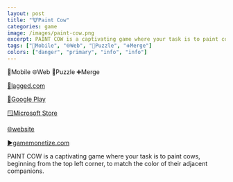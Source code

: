 ```yaml
---
layout: post
title: "🐮Paint Cow"
categories: game
image: /images/paint-cow.png
excerpt: PAINT COW is a captivating game where your task is to paint cows, beginning from the top left corner, to match the color of their adjacent companions.
tags: ["📱Mobile", "🌐Web", "🧩Puzzle", "➕Merge"]
colors: ["danger", "primary", "info", "info"]
---
```


<span class="badge badge-danger">📱Mobile</span>
<span class="badge badge-primary">🌐Web</span>
<span class="badge badge-info">🧩Puzzle</span>
<span class="badge badge-info">➕Merge</span>

<a href="https://lagged.com/play/6236/" class="btn btn-primary btn-lg">🎯lagged.com</a>

<a href="https://play.google.com/store/apps/details?id=app.netlify.paintcow.twa" class="btn btn-primary btn-lg">📱Google Play</a>

<a href="https://www.microsoft.com/en-us/p/paintcow/9mxn73v3wqmj?activetab=pivot:overviewtab" class="btn btn-primary btn-lg">🪟Microsoft Store</a>

<a href="https://paintcow.netlify.app/" class="btn btn-primary btn-lg">🌐website</a>

<a href="https://gamemonetize.com/paint-cow-game" class="btn btn-primary btn-lg">▶️gamemonetize.com</a>

PAINT COW is a captivating game where your task is to paint cows, beginning from the top left corner, to match the color of their adjacent companions.
